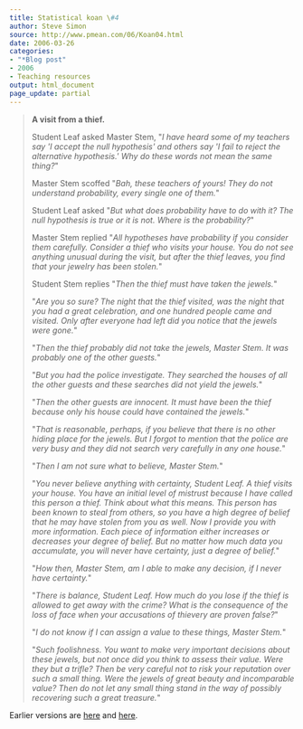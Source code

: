 ```yaml
---
title: Statistical koan \#4
author: Steve Simon
source: http://www.pmean.com/06/Koan04.html
date: 2006-03-26
categories:
- "*Blog post"
- 2006
- Teaching resources
output: html_document
page_update: partial
---
```


> **A visit from a thief.**
>
> Student Leaf asked Master Stem, "*I have heard some of my teachers
> say 'I accept the null hypothesis' and others say 'I fail to reject
> the alternative hypothesis.' Why do these words not mean the same
> thing?*"
>
> Master Stem scoffed "*Bah, these teachers of yours! They do not
> understand probability, every single one of them.*"
>
> Student Leaf asked "*But what does probability have to do with it?
> The null hypothesis is true or it is not. Where is the probability?*"
>
> Master Stem replied "*All hypotheses have probability if you consider
> them carefully. Consider a thief who visits your house. You do not see
> anything unusual during the visit, but after the thief leaves, you
> find that your jewelry has been stolen.*"
>
> Student Stem replies "*Then the thief must have taken the jewels.*"
>
> "*Are you so sure? The night that the thief visited, was the night
> that you had a great celebration, and one hundred people came and
> visited. Only after everyone had left did you notice that the jewels
> were gone.*"
>
> "*Then the thief probably did not take the jewels, Master Stem. It
> was probably one of the other guests.*"
>
> "*But you had the police investigate. They searched the houses of all
> the other guests and these searches did not yield the jewels.*"
>
> "*Then the other guests are innocent. It must have been the thief
> because only his house could have contained the jewels.*"
>
> "*That is reasonable, perhaps, if you believe that there is no other
> hiding place for the jewels. But I forgot to mention that the police
> are very busy and they did not search very carefully in any one
> house.*"
>
> "*Then I am not sure what to believe, Master Stem.*"
>
> "*You never believe anything with certainty, Student Leaf. A thief
> visits your house. You have an initial level of mistrust because I
> have called this person a thief. Think about what this means. This
> person has been known to steal from others, so you have a high degree
> of belief that he may have stolen from you as well. Now I provide you
> with more information. Each piece of information either increases or
> decreases your degree of belief. But no matter how much data you
> accumulate, you will never have certainty, just a degree of belief.*"
>
> "*How then, Master Stem, am I able to make any decision, if I never
> have certainty.*"
>
> "*There is balance, Student Leaf. How much do you lose if the thief
> is allowed to get away with the crime? What is the consequence of the
> loss of face when your accusations of thievery are proven false?*"
>
> "*I do not know if I can assign a value to these things, Master
> Stem.*"
>
> "*Such foolishness. You want to make very important decisions about
> these jewels, but not once did you think to assess their value. Were
> they but a trifle? Then be very careful not to risk your reputation
> over such a small thing. Were the jewels of great beauty and
> incomparable value? Then do not let any small thing stand in the way
> of possibly recovering such a great treasure.*"

Earlier versions are [here][sim1] and [here][sim2].

[sim1]: http://www.pmean.com/06/Koan04.html
[sim2]: http://new.pmean.com/Koan04/

